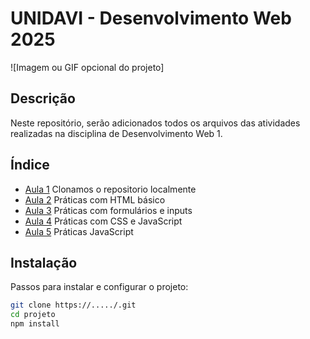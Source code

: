 # UNIDAVI - Desenvolvimento Web 2025

![Imagem ou GIF opcional do projeto]

## Descrição
Neste repositório, serão adicionados todos os arquivos das atividades realizadas na disciplina de Desenvolvimento Web 1.

## Índice

- [Aula 1](#aula1)
    Clonamos o repositorio localmente
- [Aula 2](#aula2)
    Práticas com HTML básico
- [Aula 3](#aula3)
    Práticas com formulários e inputs
- [Aula 4](#aula4)
    Práticas com CSS e JavaScript
- [Aula 5](#aula5)
    Práticas JavaScript



## Instalação
Passos para instalar e configurar o projeto:

```Bash
git clone https://...../.git
cd projeto
npm install
